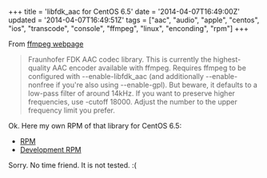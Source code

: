 +++
title = 'libfdk_aac for CentOS 6.5'
date = '2014-04-07T16:49:00Z'
updated = '2014-04-07T16:49:51Z'
tags = ["aac", "audio", "apple", "centos", "ios", "transcode", "console", "ffmpeg", "linux", "enconding", "rpm"]
+++

From [ffmpeg webpage](http://trac.ffmpeg.org/wiki/AACEncodingGuide)

>Fraunhofer FDK AAC codec library. This is currently the highest-quality AAC encoder available with ffmpeg. Requires ffmpeg to be configured with --enable-libfdk_aac (and additionally --enable-nonfree if you're also using --enable-gpl). But beware, it defaults to a low-pass filter of around 14kHz. If you want to preserve higher frequencies, use -cutoff 18000. Adjust the number to the upper frequency limit you prefer.

Ok. Here my own RPM of that library for CentOS 6.5:

- [RPM](http://repo.enetres.net/repoview/fdk-aac.html)
- [Development RPM](http://repo.enetres.net/repoview/fdk-aac-devel.html)

Sorry. No time friend. It is not tested. :(
